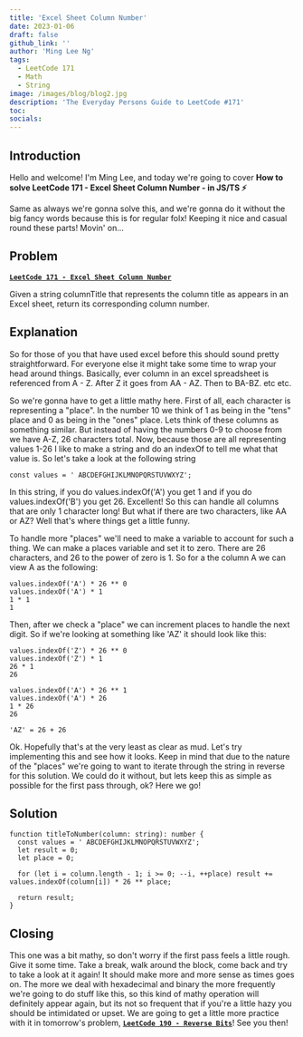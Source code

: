 ```yaml
---
title: 'Excel Sheet Column Number'
date: 2023-01-06
draft: false
github_link: ''
author: 'Ming Lee Ng'
tags:
  - LeetCode 171
  - Math
  - String
image: /images/blog/blog2.jpg
description: 'The Everyday Persons Guide to LeetCode #171'
toc:
socials:
---
```


## Introduction

Hello and welcome! I'm Ming Lee, and today we're going to cover **How to solve LeetCode 171 - Excel Sheet Column Number - in JS/TS :zap:**

Same as always we're gonna solve this, and we're gonna do it without the big fancy words because this is for regular folx! Keeping it nice and casual
round these parts! Movin' on...

## Problem

<b><a href='https://leetcode.com/problems/excel-sheet-column-number'>`LeetCode 171 - Excel Sheet Column Number`</a></b>

Given a string columnTitle that represents the column title as appears in an Excel sheet, return its corresponding column number.

## Explanation

So for those of you that have used excel before this should sound pretty straightforward. For everyone else it might take some time to wrap your head
around things. Basically, ever column in an excel spreadsheet is referenced from A - Z. After Z it goes from AA - AZ. Then to BA-BZ. etc etc.

So we're gonna have to get a little mathy here. First of all, each character is representing a "place". In the number 10 we think of 1 as being in the
"tens" place and 0 as being in the "ones" place. Lets think of these columns as something similar. But instead of having the numbers 0-9 to choose
from we have A-Z, 26 characters total. Now, because those are all representing values 1-26 I like to make a string and do an indexOf to tell me what
that value is. So let's take a look at the following string

```
const values = ' ABCDEFGHIJKLMNOPQRSTUVWXYZ';
```

In this string, if you do values.indexOf('A') you get 1 and if you do values.indexOf('B') you get 26. Excellent! So this can handle all columns that
are only 1 character long! But what if there are two characters, like AA or AZ? Well that's where things get a little funny.

To handle more "places" we'll need to make a variable to account for such a thing. We can make a places variable and set it to zero. There are 26
characters, and 26 to the power of zero is 1. So for a the column A we can view A as the following:

```
values.indexOf('A') * 26 ** 0
values.indexOf('A') * 1
1 * 1
1
```

Then, after we check a "place" we can increment places to handle the next digit. So if we're looking at something like 'AZ' it should look like this:

```
values.indexOf('Z') * 26 ** 0
values.indexOf('Z') * 1
26 * 1
26

values.indexOf('A') * 26 ** 1
values.indexOf('A') * 26
1 * 26
26

'AZ' = 26 + 26
```

Ok. Hopefully that's at the very least as clear as mud. Let's try implementing this and see how it looks. Keep in mind that due to the nature of the
"places" we're going to want to iterate through the string in reverse for this solution. We could do it without, but lets keep this as simple as
possible for the first pass through, ok? Here we go!

## Solution

```
function titleToNumber(column: string): number {
  const values = ' ABCDEFGHIJKLMNOPQRSTUVWXYZ';
  let result = 0;
  let place = 0;

  for (let i = column.length - 1; i >= 0; --i, ++place) result += values.indexOf(column[i]) * 26 ** place;

  return result;
}
```

## Closing

This one was a bit mathy, so don't worry if the first pass feels a little rough. Give it some time. Take a break, walk around the block, come back and
try to take a look at it again! It should make more and more sense as times goes on. The more we deal with hexadecimal and binary the more frequently
we're going to do stuff like this, so this kind of mathy operation will definitely appear again, but its not so frequent that if you're a little hazy
you should be intimidated or upset. We are going to get a little more practice with it in tomorrow's problem,
<a href='../reversebits/'>**`LeetCode 190 - Reverse Bits`**</a>! See you then!
